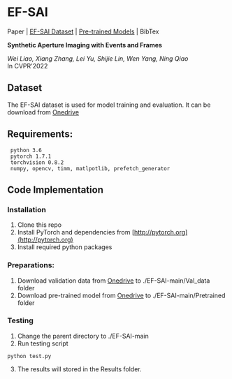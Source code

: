 # EF-SAI

Paper | [EF-SAI Dataset](https://github.com/smjsc/EF-SAI#Dataset) | [Pre-trained Models](https://1drv.ms/u/s!AhglJgt1Cr16pXzr5N4RlkvYgzDe?e=Ar21Gw) | BibTex

**Synthetic Aperture Imaging with Events and Frames**<br>

_Wei Liao, Xiang Zhang, Lei Yu, Shijie Lin, Wen Yang, Ning Qiao_<br>
In CVPR'2022

## Dataset
The EF-SAI dataset is used for model training and evaluation. It can be download from [Onedrive](https://1drv.ms/u/s!AhglJgt1Cr16pXLLwDzp7rnbGMdS?e=hI6okp)
## Requirements:
     python 3.6
     pytorch 1.7.1
     torchvision 0.8.2
     numpy, opencv, timm, matlpotlib, prefetch_generator
## Code Implementation
### Installation
1. Clone this repo
2. Install PyTorch and dependencies from [http://pytorch.org](http://pytorch.org)
3. Install required python packages
### Preparations:
1. Download validation data from [Onedrive](https://1drv.ms/u/s!AhglJgt1Cr16pXpFl2DBfDe98pkh?e=AMonte) to ./EF-SAI-main/Val_data folder
2. Download pre-trained model from [Onedrive](https://1drv.ms/u/s!AhglJgt1Cr16pXzr5N4RlkvYgzDe?e=Ar21Gw) to ./EF-SAI-main/Pretrained folder
### Testing
1. Change the parent directory to ./EF-SAI-main
2. Run testing script
```
python test.py 
```
3. The results will stored in the Results folder.
